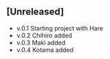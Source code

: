 ## [Unreleased]

- v.0.1 Starting project with Hare
- v.0.2 Chihiro added
- v.0.3 Maki added
- v.0.4 Kotama added

